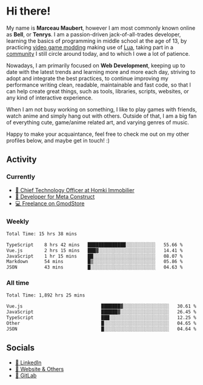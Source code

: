 # Hi there!

My name is **Marceau Maubert**, however I am most commonly known online as **Bell**, or **Tenrys**. I am a passion-driven jack-of-all-trades developer, learning the basics of programming in middle school at the age of 13, by practicing [video game modding](https://garrysmod.com) making use of [Lua](https://lua.org), taking part in a [community](https://metastruct.net) I still circle around today, and to which I owe a lot of patience.

Nowadays, I am primarily focused on **Web Development**, keeping up to date with the latest trends and learning more and more each day, striving to adopt  and integrate the best practices, to continue improving my performance writing clean, readable, maintainable and fast code, so that I can help create great things, such as tools, libraries, scripts, websites, or any kind of interactive experience.

When I am not busy working on something, I like to play games with friends, watch anime and simply hang out with others. Outside of that, I am a big fan of everything cute, game/anime related art, and varying genres of music.

Happy to make your acquaintance, feel free to check me out on my other profiles below, and maybe get in touch! :)

## Activity

### Currently

- [🏢 Chief Technology Officer at Homki Immobilier](https://homki-immobilier.com)
- [🎈 Developer for Meta Construct](https://metastruct.net)
- [💻 Freelance on GmodStore](https://www.gmodstore.com/users/Tenrys)

### Weekly
<!--START_SECTION:wakaWeekly-->

```txt
Total Time: 15 hrs 38 mins

TypeScript    8 hrs 42 mins   ██████████████░░░░░░░░░░░   55.66 %
Vue.js        2 hrs 15 mins   ███▓░░░░░░░░░░░░░░░░░░░░░   14.41 %
JavaScript    1 hr 15 mins    ██░░░░░░░░░░░░░░░░░░░░░░░   08.07 %
Markdown      54 mins         █▒░░░░░░░░░░░░░░░░░░░░░░░   05.86 %
JSON          43 mins         █░░░░░░░░░░░░░░░░░░░░░░░░   04.63 %
```

<!--END_SECTION:wakaWeekly-->

### All time
<!--START_SECTION:wakaTotal-->

```txt
Total Time: 1,892 hrs 25 mins

Vue.js                             ███████▓░░░░░░░░░░░░░░░░░   30.61 %
JavaScript                         ██████▓░░░░░░░░░░░░░░░░░░   26.45 %
TypeScript                         ███░░░░░░░░░░░░░░░░░░░░░░   12.25 %
Other                              █░░░░░░░░░░░░░░░░░░░░░░░░   04.65 %
JSON                               █░░░░░░░░░░░░░░░░░░░░░░░░   04.64 %
```

<!--END_SECTION:wakaTotal-->

## Socials

- [👔 LinkedIn](https://www.linkedin.com/in/marceau-maubert)
- [🔗 Website & Others](https://bell.moe)
- [🦊 GitLab](https://gitlab.com/Tenrys)
